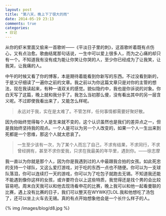```yaml
---
layout: post
title: "第八天，晚上下了很大的雨"
date: 2014-05-19 23:13
comments: true
categories: 
- 日记
---
```

从你的虾米里面又偷来一首歌听——《平淡日子里的刺》，这首歌听着既有点伤心，又有点治愈。歌曲结尾那句话说，一生中可以爱上很多人，而为之心痛的却只有一个。不知道我有没有成为能让你笑让你哭的人，至少你已经成为了让我笑，让我哭，让我痛的人。

中午的时候又看了你的博客，本是期待着能看到你新写的东西。不过没看到新的，于是又仔细读了一遍你之前的文章。我之前以为你这篇文章只是对你的主管的想法，现在我读起来，有种一语双关的感觉。貌似隐约中，我也是你诉说的对象。你白天写了这篇，晚上就和我分手了。我怎么当初那么傻，没有看出其中的另一层含义呢。不过即使我看出来了，又能怎么样呢。

>永远对于我，实在是太难了。不管怎样，任何事情都需要好聚好散。

因为你始终觉得每个人是生来就不变的，这个认识虽然也是我们的差异点之一，但是我始终坚持我的观点。一个人是可以为另一个人改变的，如果一个人一生出来到死都是一个思维，那这个人就太悲哀了。

>一生至少该有一次，为了某个人而忘了自己，不求有结果，不求同行，不求曾经拥有，甚至不求你爱我，只求在我最美的年华里，遇到你。——徐志摩

我一直以为你就是那个人，因为你是我遇到过的人中最跟我合拍的女孩。如此死忠的支持一个球队，又这么爱打游戏，对于吃的东西一点也不随便。你可以为一支球队落泪，你可以连续打一天的游戏，你可以为了吃包子就跑去无锡。不知道我还能不能遇到像你这样的女孩，或许要符合以上这些特质，我觉得还是找个男的会比较容易吧。周末白天我可以和他去现场看申花的比赛，晚上我可以和他一起看曼联的比赛，遇上没有比赛的日子，我们可以整天在WYWK打LOL.我和他想吃了汤包了，还可以坐上火车去无锡。真的有点开始想象他会是一个长什么样子的人。

{% img /images/blog/d8.jpg %}


